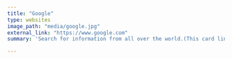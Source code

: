 ```yaml
---
title: "Google"
type: websites
image_path: "media/google.jpg"
external_link: "https://www.google.com"
summary: 'Search for information from all over the world.(This card links directly to Google.com.)'

---
```


